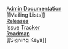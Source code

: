 [Admin Documentation][admin-docs]  
[[Mailing Lists]]  
[Releases][releases]  
[Issue Tracker][issues]  
[Roadmap][roadmap]  
[[Signing Keys]]  

[admin-docs]: https://pthree.org/2012/04/17/install-zfs-on-debian-gnulinux/
[issues]: https://github.com/zfsonlinux/zfs/issues
[roadmap]: https://github.com/zfsonlinux/zfs/milestones
[releases]: https://github.com/zfsonlinux/zfs/releases
